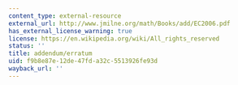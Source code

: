 ```yaml
---
content_type: external-resource
external_url: http://www.jmilne.org/math/Books/add/EC2006.pdf
has_external_license_warning: true
license: https://en.wikipedia.org/wiki/All_rights_reserved
status: ''
title: addendum/erratum
uid: f9b8e87e-12de-47fd-a32c-5513926fe93d
wayback_url: ''
---
```

